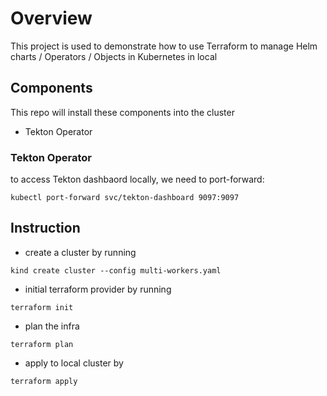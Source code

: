 # Overview
This project is used to demonstrate how to use Terraform to manage Helm charts / Operators / Objects in Kubernetes in local

## Components

This repo will install these components into the cluster

- Tekton Operator 

### Tekton Operator

to access Tekton dashbaord locally, we need to port-forward:

`kubectl port-forward svc/tekton-dashboard 9097:9097`

## Instruction

- create a cluster by running
```
kind create cluster --config multi-workers.yaml
```

- initial terraform provider by running

```
terraform init
```

- plan the infra

```
terraform plan
```

- apply to local cluster by 

```
terraform apply
```